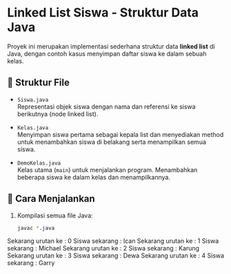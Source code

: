 # Linked List Siswa - Struktur Data Java

Proyek ini merupakan implementasi sederhana struktur data **linked list** di Java, dengan contoh kasus menyimpan daftar siswa ke dalam sebuah kelas.

## 📁 Struktur File

- `Siswa.java`  
  Representasi objek siswa dengan nama dan referensi ke siswa berikutnya (node linked list).

- `Kelas.java`  
  Menyimpan siswa pertama sebagai kepala list dan menyediakan method untuk menambahkan siswa di belakang serta menampilkan semua siswa.

- `DemoKelas.java`  
  Kelas utama (`main`) untuk menjalankan program. Menambahkan beberapa siswa ke dalam kelas dan menampilkannya.

## 🚀 Cara Menjalankan

1. Kompilasi semua file Java:

   ```bash
   javac *.java

Sekarang urutan ke : 0
Siswa sekarang : Ican
Sekarang urutan ke : 1
Siswa sekarang : Michael
Sekarang urutan ke : 2
Siswa sekarang : Karung
Sekarang urutan ke : 3
Siswa sekarang : Dewa
Sekarang urutan ke : 4
Siswa sekarang : Garry
